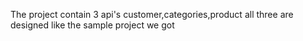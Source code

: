The project contain 3 api's 
customer,categories,product
all three are designed like the sample project we got
